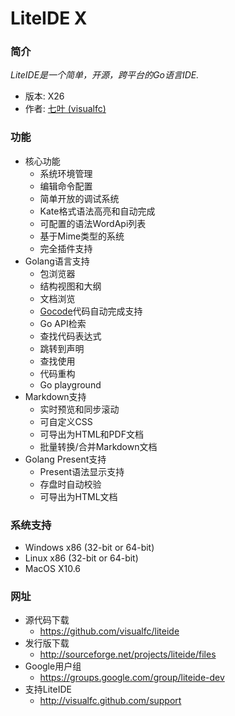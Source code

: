 <!-- 欢迎使用 LiteIDE X -->

LiteIDE X
=========

### 简介

_LiteIDE是一个简单，开源，跨平台的Go语言IDE._

* 版本: X26
* 作者: [七叶 (visualfc)](mailto:visualfc@gmail.com)


### 功能
* 核心功能
	* 系统环境管理
	* 编辑命令配置
	* 简单开放的调试系统
	* Kate格式语法高亮和自动完成
	* 可配置的语法WordApi列表
	* 基于Mime类型的系统
	* 完全插件支持
* Golang语言支持
	* 包浏览器
	* 结构视图和大纲
	* 文档浏览
	* [Gocode](https://github.com/nsf/gocode)代码自动完成支持
	* Go API检索
	* 查找代码表达式
	* 跳转到声明
	* 查找使用
	* 代码重构
	* Go playground
* Markdown支持
	* 实时预览和同步滚动
	* 可自定义CSS
	* 可导出为HTML和PDF文档
	* 批量转换/合并Markdown文档
* Golang Present支持
	* Present语法显示支持
	* 存盘时自动校验
	* 可导出为HTML文档

### 系统支持
* Windows x86 (32-bit or 64-bit) 
* Linux x86 (32-bit or 64-bit)
* MacOS X10.6

### 网址
* 源代码下载
	* <https://github.com/visualfc/liteide>
* 发行版下载
	* <http://sourceforge.net/projects/liteide/files>
* Google用户组
	* <https://groups.google.com/group/liteide-dev>
* 支持LiteIDE
	* <http://visualfc.github.com/support>
